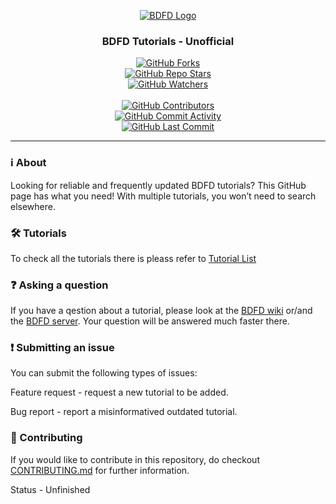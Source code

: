 <div align="center">  
  
[![BDFD Logo](https://github.com/user-attachments/assets/789fb2a2-aa5b-4fe3-a521-4c30b8438519)](https://app.botdesignerdiscord.com/)  
  
### BDFD Tutorials - Unofficial  
  
[![GitHub Forks](https://img.shields.io/github/forks/Bottomloader/BDFD-Tutorials?style=flat&logo=Github&label=Forks)](https://github.com/Bottomloader/BDFD-Tutorials/network/members)    
[![GitHub Repo Stars](https://img.shields.io/github/stars/Bottomloader/BDFD-Tutorials?style=flat&logo=Github&label=Stars)](https://github.com/Bottomloader/BDFD-Tutorials/stargazers)    
[![GitHub Watchers](https://img.shields.io/github/watchers/Bottomloader/BDFD-Tutorials?style=flat&logo=Github&label=Watchers)](https://github.com/Bottomloader/BDFD-Tutorials/watchers)    
\
[![GitHub Contributors](https://img.shields.io/github/contributors/Bottomloader/BDFD-Tutorials?style=flat&logo=Github&label=Contributors)](https://github.com/Bottomloader/BDFD-Tutorials/graphs/contributors)    
[![GitHub Commit Activity](https://img.shields.io/github/commit-activity/m/Bottomloader/BDFD-Tutorials?logo=GitHub&style=flat&label=Commit+activity)](https://github.com/Bottomloader/BDFD-Tutorials/graphs/commit-activity)    
[![GitHub Last Commit](https://img.shields.io/github/last-commit/Bottomloader/BDFD-Tutorials?style=flat&logo=Github&label=Last+commit)](https://github.com/Bottomloader/BDFD-Tutorials/commits)    
  
</div>  
  
---  
  
### ℹ️ About  
  
Looking for reliable and frequently updated BDFD tutorials? This GitHub page has what you need! With multiple tutorials, you won’t need to search elsewhere.  
  
  
  
### 🛠️ Tutorials  
  
To check all the tutorials there is pleass refer to [Tutorial List](./src/tutorialList.md)
  
  
### ❓ Asking a question  
  
If you have a qestion about a tutorial, please look at the [BDFD wiki](https://github.com/NilPointer-Software/bdfd-wiki) or/and the [BDFD server](https://botdesignerdiscord.com/discord). Your question will be answered much faster there.  
  
### ❗ Submitting an issue  
  
You can submit the following types of issues:  
  
Feature request - request a new tutorial to be added.  
  
Bug report - report a misinformatived outdated tutorial.  

### 🙌 Contributing

If you would like to contribute in this repository, do checkout [CONTRIBUTING.md](./CONTRIBUTING.md) for further information.
  
Status - Unfinished